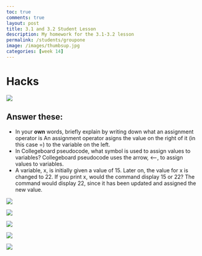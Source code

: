 ```yaml
---
toc: true
comments: true
layout: post
title: 3.1 and 3.2 Student Lesson
description: My homework for the 3.1-3.2 lesson
permalink: /students/groupone
image: /images/thumbsup.jpg
categories: [week 14]
---
```

# Hacks
![]({{site.baseurl}}/images/actual1hacks3.1and3.2.jpg)

## Answer these:
- In your **own** words, briefly explain by writing down what an assignment operator is
An assignment operator asigns the value on the right of it (in this case =) to the variable on the left.
- In Collegeboard pseudocode, what symbol is used to assign values to variables?
Collegeboard pseudocode uses the arrow, <--, to assign values to variables.
- A variable, x, is initially given a value of 15. Later on, the value for x is changed to 22. If you print x, would the command display 15 or 22?
The command would display 22, since it has been updated and assigned the new value.

![]({{site.baseurl}}/images/2hacks3.1and3.2.jpg)

![]({{site.baseurl}}/images/7hacks3.1and3.2.jpg)

![]({{site.baseurl}}/images4hacks3.1and3.2.jpg)

![]({{site.baseurl}}/images/5hacks3.1and3.2.jpg)

![]({{site.baseurl}}/images/6hacks3.1and3.2.jpg)